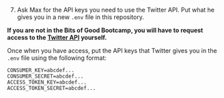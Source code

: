 7. Ask Max for the API keys you need to use the Twitter API. Put what he gives you in a new `.env` file in this repository.

**If you are not in the Bits of Good Bootcamp, you will have to request access to the [Twitter API](http://developer.twitter.com/) yourself.**

Once when you have access, put the API keys that Twitter gives you in the `.env` file using the following format:

```
CONSUMER_KEY=abcdef...
CONSUMER_SECRET=abcdef...
ACCESS_TOKEN_KEY=abcdef...
ACCESS_TOKEN_SECRET=abcdef...
```